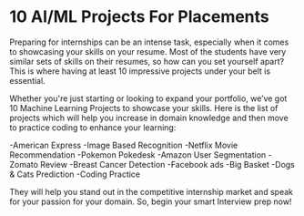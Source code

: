 # 10 AI/ML Projects For Placements
Preparing for internships can be an intense task, especially when it comes to showcasing your skills on your resume. Most of the students have very similar sets of skills on their resumes, so how can you set yourself apart? This is where having at least 10 impressive projects under your belt is essential. 

Whether you're just starting or looking to expand your portfolio, we’ve got 10 Machine Learning Projects to showcase your skills. Here is the list of projects which will help you increase in domain knowledge and then move to practice coding to enhance your learning:

-American Express
-Image Based Recognition
-Netflix Movie Recommendation
-Pokemon Pokedesk
-Amazon User Segmentation
-Zomato Review
-Breast Cancer Detection
-Facebook ads
-Big Basket
-Dogs & Cats Prediction
-Coding Practice 

They will help you stand out in the competitive internship market and speak for your passion for your domain. So, begin your smart Interview prep now!
